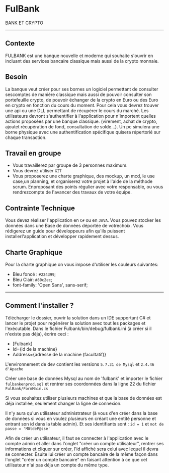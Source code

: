 # FulBank
BANK ET CRYPTO

<hr>

## Contexte
FULBANK est une banque nouvelle et moderne qui souhaite s'ouvrir en incluant des services bancaire classique mais aussi de la crypto monnaie.

## Besoin
La banque veut créer pour ses bornes un logiciel permettant de consulter sescomptes de manière classique mais aussi de pouvoir consulter son portefeuille crypto, de pouvoir échanger de la crypto en Euro ou des Euro en crypto en fonction du cours du moment. Pour cela vous devrez trouver une api ou une DLL permettant de récupérer le cours du marché.
Les utilisateurs devront s'authentifier à l'application pour n'importent quelles actions proposées par une banque classique. (virement, achat de crypto, ajoutet récupération de fond, consultation de solde...).
Un pc simulera une borne physique avec une authentification spécifique quisera répertorié sur chaque transaction.

## Travail en groupe

- Vous travaillerez par groupe de 3 personnes maximum.
- Vous devrez utiliser `GIT`
- Vous proposerez une charte graphique, des mockup, un mcd, le use case,un planning, et organiserez votre projet à l'aide de la méthode scrum. Enproposant des points régulier avec votre responsable,  ou vous rendrezcompte de l'avancer des travaux de votre équipe.

## Contrainte Technique
Vous devez réaliser l'application en `C#` ou en `JAVA`.
Vous pouvez stocker les données dans une Base de données déportée de votrechoix.
Vous rédigerez un guide pour développeurs afin qu'ils puissent installerl'application et développer rapidement dessus.

## Charte Graphique
Pour la charte graphique on vous impose d'utiliser les couleurs suivantes:
- Bleu foncé : `#224399`;
- Bleu Clair: `#80c2ec`;
- font-family: 'Open Sans', sans-serif;

<hr>

## Comment l'installer ?

Télécharger le dossier, ouvrir la solution dans un IDE supportant C# et lancer le projet pour regénérer la solution avec tout les packages et l'exécutable.
Dans le fichier Fulbank/bin/debug/fulbank.ini (à créer si il n'existe pas déja), écrire ceci : 

- [Fulbank]
- Id={id de la machine}
- Address={adresse de la machine (facultatif)}

L'environnement de dev contient les versions `5.7.31 de Mysql` et `2.4.46 d'Apache`

Créer une base de données Mysql au nom de 'fulbank' et importer le fichier `fulbankenprod.sql` et rentrer ses coordonnées dans la ligne 22 du fichier `FulBank/FormMain.cs`

Si vous souhaitez utiliser plusieurs machines et que la base de données est déja installée, seulement changer la ligne de connexion.

Il n'y aura qu'un utilisateur administrateur (à vous d'en créer dans la base de données si vous en voulez plusieurs en créant une entité personne et entrant son id dans la table admin). Et ses identifiants sont : `id = 1` et `mot de passe = 'M0tdeP@sse'`

Afin de créer un utilisateur, il faut se connecter à l'application avec le compte admin et aller dans l'onglet "créer un compte utilisateur", rentrer ses informations et cliquer sur créer, l'id affiché sera celui avec lequel il devra se connecter. 
Esuite lui créer un compte bancaire de la même façon dans l'onglet "créer un compte bancaire" en faisant attention à ce que cet utilisateur n'ai pas déja un compte du même type.





